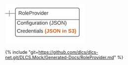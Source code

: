 ![](./roleprovider.png)

{% include "git+https://github.com/dlcs/dlcs-net.git/DLCS.Mock/Generated-Docs/RoleProvider.md" %}
